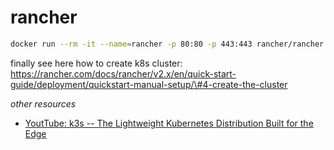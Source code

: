 # rancher

```bash
docker run --rm -it --name=rancher -p 80:80 -p 443:443 rancher/rancher
```

finally see here how to create k8s cluster: https://rancher.com/docs/rancher/v2.x/en/quick-start-guide/deployment/quickstart-manual-setup/\#4-create-the-cluster

_other resources_

* [YoutTube: k3s -- The Lightweight Kubernetes Distribution Built for the Edge](https://www.youtube.com/watch?v=WYPd7i15XOg)
